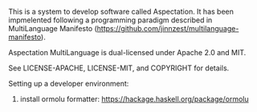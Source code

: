This is a system to develop software called Aspectation. 
It has been impmelented following a programming paradigm described in MultiLanguage Manifesto (https://github.com/jinnzest/multilanguage-manifesto).

Aspectation MultiLanguage is dual-licensed under Apache 2.0 and MIT.

See LICENSE-APACHE, LICENSE-MIT, and COPYRIGHT for details.

Setting up a developer environment:

1. install ormolu formatter: https://hackage.haskell.org/package/ormolu